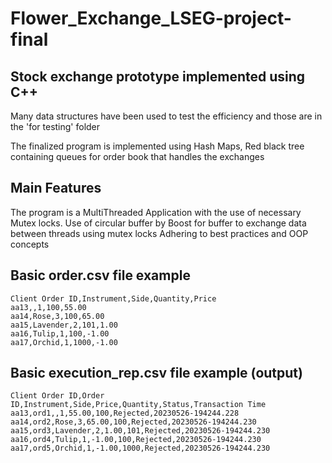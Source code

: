 # Flower_Exchange_LSEG-project-final
## Stock exchange prototype implemented using C++
  Many data structures have been used to test the efficiency and those are in the 'for testing' folder

  The finalized program is implemented using Hash Maps, Red black tree containing queues for order book that handles the exchanges

## Main Features
  The program is a MultiThreaded Application with the use of necessary Mutex locks.
  Use of circular buffer by Boost for buffer to exchange data between threads using mutex locks
  Adhering to best practices and OOP concepts

## Basic order.csv file example
```
Client Order ID,Instrument,Side,Quantity,Price
aa13,,1,100,55.00
aa14,Rose,3,100,65.00
aa15,Lavender,2,101,1.00
aa16,Tulip,1,100,-1.00
aa17,Orchid,1,1000,-1.00
```
## Basic execution_rep.csv file example (output)
```
Client Order ID,Order ID,Instrument,Side,Price,Quantity,Status,Transaction Time
aa13,ord1,,1,55.00,100,Rejected,20230526-194244.228
aa14,ord2,Rose,3,65.00,100,Rejected,20230526-194244.230
aa15,ord3,Lavender,2,1.00,101,Rejected,20230526-194244.230
aa16,ord4,Tulip,1,-1.00,100,Rejected,20230526-194244.230
aa17,ord5,Orchid,1,-1.00,1000,Rejected,20230526-194244.230
```
